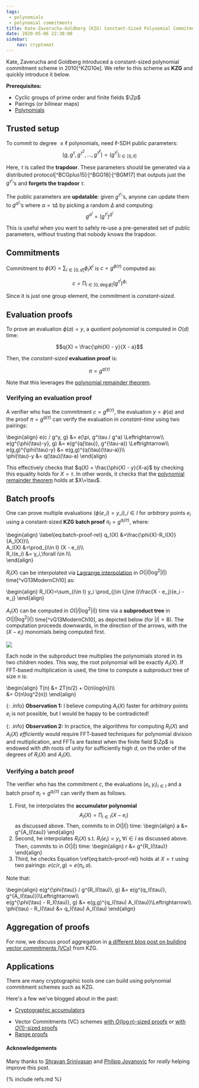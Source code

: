 ```yaml
---
tags:
 - polynomials 
 - polynomial commitments
title: Kate-Zaverucha-Goldberg (KZG) Constant-Sized Polynomial Commitments
date: 2020-05-06 22:38:00
sidebar:
    nav: cryptomat
---
```


Kate, Zaverucha and Goldberg introduced a constant-sized polynomial commitment scheme in 2010[^KZG10e].
We refer to this scheme as **KZG** and quickly introduce it below.

**Prerequisites:**

 - Cyclic groups of prime order and finite fields $\Zp$
 - Pairings (or bilinear maps)
 - [Polynomials](/2020/03/16/polynomials-for-crypto.html)

## Trusted setup

To commit to degree $\le \ell$ polynomials, need $\ell$-SDH public parameters:
$$(g,g^\tau,g^{\tau^2},\dots,g^{\tau^\ell}) = (g^{\tau^i})_{i\in[0,\ell]}$$

Here, $\tau$ is called the **trapdoor**.
These parameters should be generated via a distributed protocol[^BCGplus15]$^,$[^BGG18]$^,$[^BGM17] that outputs just the $g^{\tau^i}$'s and **forgets the trapdoor** $\tau$.

The public parameters are **updatable**: given $g^{\tau^i}$'s, anyone can update them to $g^{\alpha^i}$'s where $\alpha = \tau \Delta$ by picking a random $\Delta$ and computing:
$$g^{\alpha^i} = \left(g^{\tau^i}\right)^{\Delta^i}$$

This is useful when you want to safely re-use a pre-generated set of public parameters, without trusting that nobody knows the trapdoor.

## Commitments

Commitment to $\phi(X)=\sum_{i\in[0,d]} \phi_i X^i$ is $c=g^{\phi(\tau)}$ computed as:

$$c=\prod_{i\in[0,\deg{\phi}]} \left(g^{\tau^i}\right)^{\phi_i}$$

Since it is just one group element, the commitment is _constant-sized_.

## Evaluation proofs

To prove an evaluation $\phi(a) = y$, a _quotient polynomial_ is computed in $O(d)$ time:

$$q(X) = \frac{\phi(X) - y}{X - a}$$

Then, the _constant-sized_ **evaluation proof** is:

$$\pi = g^{q(\tau)}$$

Note that this leverages the [polynomial remainder theorem](/2020/03/16/polynomials-for-crypto.html#the-polynomial-remainder-theorem).

### Verifying an evaluation proof

A verifier who has the commitment $c=g^{\phi(\tau)}$, the evaluation $y=\phi(a)$ and the proof $\pi=g^{q(\tau)}$ can verify the evaluation in _constant-time_ using two pairings:

\begin{align}
e(c / g^y, g) &= e(\pi, g^\tau / g^a) \Leftrightarrow\\\\\
e(g^{\phi(\tau)-y}, g) &= e(g^{q(\tau)}, g^{\tau-a}) \Leftrightarrow\\\\\
e(g,g)^{\phi(\tau)-y} &= e(g,g)^{q(\tau)(\tau-a)}\\\\\
\phi(\tau)-y &= q(\tau)(\tau-a)
\end{align}

This effectively checks that $q(X) = \frac{\phi(X) - y}{X-a}$ by checking this equality holds for $X=\tau$.
In other words, it checks that the [polynomial remainder theorem](/2020/03/16/polynomials-for-crypto.html#the-polynomial-remainder-theorem) holds at $X\=\tau$.

## Batch proofs

One can prove multiple evaluations $(\phi(e\_i) = y\_i)\_{i\in I}$ for _arbitrary_ points $e_i$ using a constant-sized **KZG batch proof** $\pi_I = g^{q_I(\tau)}$, where:

\begin{align}
\label{eq:batch-proof-rel}
q_I(X) &=\frac{\phi(X)-R_I(X)}{A_I(X)}\\\\\
A_I(X) &=\prod_{i\in I} (X - e_i)\\\\\
R_I(e_i) &= y_i,\forall i\in I\\\\\
\end{align}

$R_I(X)$ can be interpolated via [Lagrange interpolation](/2020/03/16/polynomials-for-crypto.html#lagrange-interpolation) in $O(\vert I\vert\log^2{\vert I\vert})$ time[^vG13ModernCh10] as:

\begin{align}
R_I(X)=\sum_{i\in I} y_i \prod_{j\in I,j\ne i}\frac{X - e_j}{e_i - e_j}
\end{align}

$A_I(X)$ can be computed in $O(\vert I \vert \log^2{\vert I \vert})$ time via a **subproduct tree** in $O(\vert I\vert\log^2{\vert I\vert})$ time[^vG13ModernCh10], as depicted below (for $\vert I \vert = 8$).
The computation proceeds downwards, in the direction of the arrows, with the $(X-e_i)$ monomials being computed first.

<img src="/pictures/accumulator-subproduct-tree-inverted.png" />

Each node in the subproduct tree multiplies the polynomials stored in its two children nodes.
This way, the root polynomial will be exactly $A_I(X)$.
If FFT-based multiplication is used, the time to compute a subproduct tree of size $n$ is:

\begin{align}
T(n) &= 2T(n/2) + O(n\log{n})\\\\\
     &= O(n\log^2{n})
\end{align}

{: .info}
**Observation 1:** I believe computing $A_I(X)$ faster for _arbitrary_ points $e_i$ is not possible, but I would be happy to be contradicted!

{: .info}
**Observation 2:** In practice, the algorithms for computing $R_I(X)$ and $A_I(X)$ _efficiently_ would require FFT-based techniques for polynomial division and multiplication, and FFTs are fastest when the finite field $\Zp$ is endowed with $d$th roots of unity for sufficiently high $d$, on the order of the degrees of $R_I(X)$ and $A_I(X)$.

### Verifying a batch proof

The verifier who has the commitment $c$, the evaluations $(e_i, y_i)_{i\in I}$ and a batch proof $\pi_I=g^{q_I(\tau)}$ can verify them as follows.
 
 1. First, he interpolates the **accumulator polynomial** $$A_I(X)=\prod_{i\in I} (X-e_i)$$ as discussed above.
    Then, commits to in $O(\vert I \vert)$ time:
    \begin{align}
        a &= g^{A_I(\tau)}
    \end{align}
 2. Second, he interpolates $R_I(X)$ s.t. $R_I(e_i)=y_i,\forall i \in I$ as discussed above.
    Then, commits to in $O(\vert I \vert)$ time:
    \begin{align}
        r &= g^{R_I(\tau)}
    \end{align}
 3. Third, he checks Equation \ref{eq:batch-proof-rel} holds at $X=\tau$ using two pairings: $e(c / r, g) = e(\pi_I, a)$.

Note that:

\begin{align}
e(g^{\phi(\tau)} / g^{R_I(\tau)}, g) &= e(g^{q\_I(\tau)}, g^{A\_I(\tau)})\Leftrightarrow\\\\\
e(g^{\phi(\tau) - R_I(\tau)}, g) &= e(g,g)^{q_I(\tau) A_I(\tau)}\Leftrightarrow\\\\\
\phi(\tau) - R_I(\tau) &= q_I(\tau) A_I(\tau)
\end{align}

<!-- TODO: ## Commitment and proof homomorphism -->

## Aggregation of proofs

For now, we discuss proof aggregation in [a different blog post on building vector commitments (VCs)](/2020/05/06/aggregatable-subvector-commitments-for-stateless-cryptocurrencies.html#aggregating-proofs-into-subvector-profs) from KZG.

<!-- TODO: proof updates -->

<!-- TODO: ## Information-theoretic hiding -->

<!-- TODO: ### security proofs -->

## Applications

There are many cryptographic tools one can build using polynomial commitment schemes such as KZG.

Here's a few we've blogged about in the past:

 * [Cryptographic accumulators](/2020/04/02/bilinear-accumulators-for-cryptocurrency.html)
 - Vector Commitments (VC) schemes [with $O(\log{n})$-sized proofs](/2020/03/12/towards-scalable-vss-and-dkg.html) or [with $O(1)$-sized proofs](/2020/05/06/aggregatable-subvector-commitments-for-stateless-cryptocurrencies.html)
 - [Range proofs](/2020/03/03/range-proofs-from-polynomial-commitments-reexplained.html)

#### Acknowledgements

Many thanks to [Shravan Srinivasan](http://sshravan.github.io/) and [Philipp Jovanovic](https://philipp.jovanovic.io/) for _really_ helping improve this post.

{% include refs.md %}
